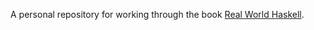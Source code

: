 A personal repository for working through the book
[Real World Haskell](http://book.realworldhaskell.org/).
